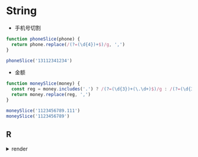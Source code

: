 # String

- 手机号切割

```js
function phoneSlice(phone) {
  return phone.replace(/(?=(\d{4})+$)/g, ',')
}

phoneSlice('13112341234')
```

- 金额

```js
function moneySlice(money) {
  const reg = money.includes('.') ? /(?=(\d{3})+(\.\d+)$)/g : /(?=(\d{3})+$)/g
  return money.replace(reg, ',')
}

moneySlice('1123456789.111')
moneySlice('1123456789')
```

## R

<details>
<summary>render</summary>

```js
function render(template, data) {
  const iterator = template.matchAll(/\{\{(\w+)\}\}/g)
  for (let i of iterator) {
    if (i) {
      template = template.replace(i[0], data[i[1]])
    }
  }
  return template
}

render('{{d}} {{k}}', {d: 12, k: 123})
```

</details>


